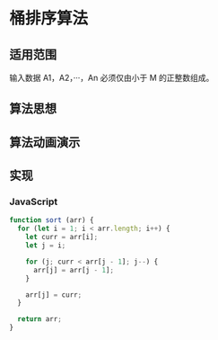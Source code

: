 # 桶排序算法

## 适用范围

输入数据 A1，A2，···，An 必须仅由小于 M 的正整数组成。

## 算法思想

## 算法动画演示

## 实现

### JavaScript

```js
function sort (arr) {
  for (let i = 1; i < arr.length; i++) {
    let curr = arr[i];
    let j = i;

    for (j; curr < arr[j - 1]; j--) {
      arr[j] = arr[j - 1];
    }

    arr[j] = curr;
  }

  return arr;
}
```



